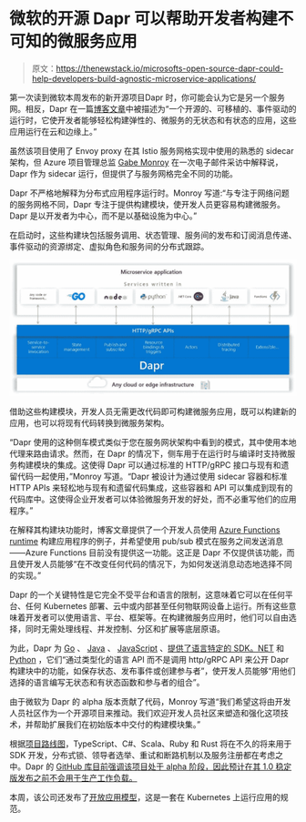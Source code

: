 # 微软的开源 Dapr 可以帮助开发者构建不可知的微服务应用

> 原文：<https://thenewstack.io/microsofts-open-source-dapr-could-help-developers-build-agnostic-microservice-applications/>

第一次读到微软本周发布的新开源项目Dapr 时，你可能会认为它是另一个服务网。相反，Dapr 在一篇[博客文章](https://cloudblogs.microsoft.com/opensource/2019/10/16/announcing-dapr-open-source-project-build-microservice-applications/)中被描述为“一个开源的、可移植的、事件驱动的运行时，它使开发者能够轻松构建弹性的、微服务的无状态和有状态的应用，这些应用运行在云和边缘上。”

虽然该项目使用了 Envoy proxy 在其 Istio 服务网格实现中使用的熟悉的 sidecar 架构，但 Azure 项目管理总监 [Gabe Monroy](https://github.com/gabrtv) 在一次电子邮件采访中解释说，Dapr 作为 sidecar 运行，但提供了与服务网格完全不同的功能。

Dapr 不严格地解释为分布式应用程序运行时。Monroy 写道:“与专注于网络问题的服务网格不同，Dapr 专注于提供构建模块，使开发人员更容易构建微服务。Dapr 是以开发者为中心，而不是以基础设施为中心。”

在启动时，这些构建块包括服务调用、状态管理、服务间的发布和订阅消息传递、事件驱动的资源绑定、虚拟角色和服务间的分布式跟踪。

![](img/6cdcece77c8631bc379bfd7a215008d0.png)

借助这些构建模块，开发人员无需更改代码即可构建微服务应用，既可以构建新的应用，也可以将现有代码转换到微服务架构。

“Dapr 使用的这种侧车模式类似于您在服务网状架构中看到的模式，其中使用本地代理来路由请求。然而，在 Dapr 的情况下，侧车用于在运行时与编译时支持微服务构建模块的集成。这使得 Dapr 可以通过标准的 HTTP/gRPC 接口与现有和遗留代码一起使用，”Monroy 写道。“Dapr 被设计为通过使用 sidecar 容器和标准 HTTP APIs 来轻松地与现有和遗留代码集成，这些容器和 API 可以集成到现有的代码库中。这使得企业开发者可以体验微服务开发的好处，而不必重写他们的应用程序。”

在解释其构建块功能时，博客文章提供了一个开发人员使用 [Azure Functions runtime](https://docs.microsoft.com/azure/azure-functions/functions-run-local) 构建应用程序的例子，并希望使用 pub/sub 模式在服务之间发送消息——Azure Functions 目前没有提供这一功能。这正是 Dapr 不仅提供该功能，而且使开发人员能够“在不改变任何代码的情况下，为如何发送消息动态地选择不同的实现。”

Dapr 的一个关键特性是它完全不受平台和语言的限制，这意味着它可以在任何平台、任何 Kubernetes 部署、云中或内部甚至任何物联网设备上运行。所有这些意味着开发者可以使用语言、平台、框架等。在构建微服务应用时，他们可以自由选择，同时无需处理线程、并发控制、分区和扩展等底层原语。

为此，Dapr 为 [Go](https://github.com/dapr/go-sdk) 、 [Java](https://github.com/dapr/java-sdk) 、 [JavaScript](https://github.com/dapr/js-sdk) 、[提供了语言特定的 SDK。NET](https://github.com/dapr/dotnet-sdk) 和 [Python](https://github.com/dapr/python-sdk) ，它们“通过类型化的语言 API 而不是调用 http/gRPC API 来公开 Dapr 构建块中的功能，如保存状态、发布事件或创建参与者”，使开发人员能够“用他们选择的语言编写无状态和有状态函数和参与者的组合”。

由于微软为 Dapr 的 alpha 版本贡献了代码，Monroy 写道“我们希望这将由开发人员社区作为一个开源项目来推动。我们欢迎开发人员社区来塑造和强化这项技术，并帮助扩展我们在初始版本中交付的构建模块集。”

根据[项目路线图](https://github.com/dapr/dapr/wiki/Roadmap)，TypeScript、C#、Scala、Ruby 和 Rust 将在不久的将来用于 SDK 开发，分布式锁、领导者选举、重试和断路机制以及服务注册都在考虑之中。Dapr 的 [GitHub 库目前强调该项目处于 alpha 阶段，因此预计在其 1.0 稳定版发布之前不会用于生产工作负载。](https://github.com/dapr/dapr)

本周，该公司还发布了[开放应用模型](https://cloudblogs.microsoft.com/opensource/2019/10/16/announcing-open-application-model/)，这是一套在 Kubernetes 上运行应用的规范。

<svg xmlns:xlink="http://www.w3.org/1999/xlink" viewBox="0 0 68 31" version="1.1"><title>Group</title> <desc>Created with Sketch.</desc></svg>